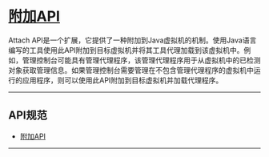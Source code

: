 #   [附加API](https://docs.oracle.com/javase/8/docs/technotes/guides/attach/index.html)

Attach API是一个扩展，它提供了一种附加到Java虚拟机的机制。使用Java语言编写的工具使用此API附加到目标虚拟机并将其工具代理加载到该虚拟机中。例如，管理控制台可能具有管理代理程序，该管理代理程序用于从虚拟机中的已检测对象获取管理信息。如果管理控制台需要管理在不包含管理代理程序的虚拟机中运行的应用程序，则可以使用此API附加到目标虚拟机并加载代理程序。

----
##  API规范
-   [附加API](https://docs.oracle.com/javase/8/docs/jdk/api/attach/spec/index.html)

----

